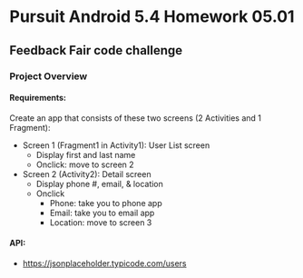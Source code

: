 # Pursuit Android 5.4 Homework 05.01

## Feedback Fair code challenge

### Project Overview

#### Requirements:
Create an app that consists of these two screens (2 Activities and 1 Fragment):
- Screen 1 (Fragment1 in Activity1): User List screen
    - Display first and last name 
    - Onclick: move to screen 2
- Screen 2 (Activity2): Detail screen
    - Display phone #, email, & location 
    - Onclick 
      - Phone: take you to phone app 
      - Email: take you to email app 
      - Location: move to screen 3

#### API:
- https://jsonplaceholder.typicode.com/users
